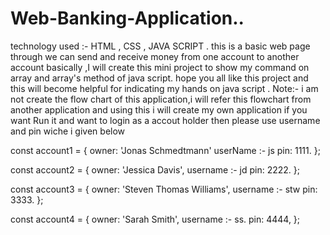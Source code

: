 # Web-Banking-Application..
technology used :- HTML , CSS , JAVA SCRIPT . this is a basic web page through  we can send and receive money from one account to another account basically ,I will create this mini project to show my command on array and array's method of java script. hope you all like this project and this will become helpful for indicating my hands on java script . 
Note:- i am not create the flow chart of this application,i will refer this flowchart from another application and using this i will create my own application
if you want Run it and want to login as a accout holder then please use username and pin wiche i given below

const account1 = {
  owner: 'Jonas Schmedtmann'
  userName :- js
  pin: 1111.
};

const account2 = {
  owner: 'Jessica Davis',
  username :- jd
  pin: 2222.
};

const account3 = {
  owner: 'Steven Thomas Williams',
  username :- stw
  pin: 3333.
};

const account4 = {
  owner: 'Sarah Smith',
  username :- ss.
  pin: 4444,
};
